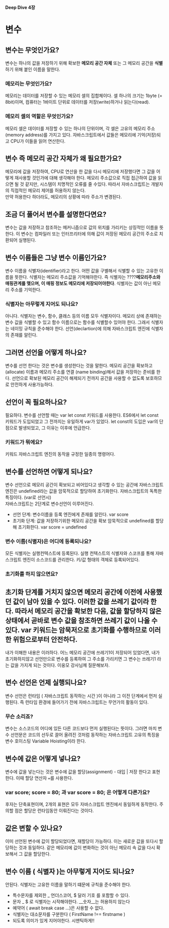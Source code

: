 __Deep Dive 4장__

# 변수

## 변수는 무엇인가요?
변수는 하나의 값을 저장하기 위해 확보한 __메모리 공간 자체__ 또는 그 메모리 공간을 __식별__ 하기 위해 붙인 이름을 말한다.

### 메모리는 무엇인가요?
메모리는 데이터를 저장할 수 있는 메모리 셀의 집합체이다. 셀 하나의 크기는 1byte (= 8bit)이며, 컴퓨터는 1바이트 단위로 데이터를 저장(write)하거나 읽는다(read).

### 메모리 셀의 역할은 무엇인가요?
메모리 셀은 데이터를 저장할 수 있는 하나의 단위이며, 각 셀은 고유의 메모리 주소 (memory address)를 가지고 있다. 자바스크립트에서 값들은 메모리에 기억(저장)되고 CPU가 이들을 읽어 연산한다.

## 변수 즉 메모리 공간 자체가 왜 필요한가요?
메모리에 값을 저장하여, CPU로 연산을 한 값을 다시 메모리에 저장했다면 그 값을 어떻게 재사용할 것인가에 대해 생각해야 한다. 메모리 주소값으로 직접 접근하여 값을 읽으면 될 것 같지만, 시스템이 치명적인 오류를 줄 수있다. 따라서 자바스크립트는 개발자의 직접적인 메모리 제어를 허용하지 않는다.  
만약 허용한다 하더라도, 메모리의 상황에 따라 주소가 변경된다.

## 조금 더 풀어서 변수를 설명한다면요?
변수는 값을 저장하고 참조하는 메커니즘으로 값의 위치를 가리키는 상징적인 이름을 뜻한다. 이 변수는 컴파일러 또는 인터프리터에 의해 값이 저장된 메모리 공간의 주소로 치환되어 실행된다.


## 변수 이름들은 그냥 변수 이름인가요?
변수 이름을 식별자(identifier)라고 한다. 어떤 값을 구별해서 식별할 수 있는 고유한 이름을 뜻한다. 식별자는 메모리 주소값을 기억해야한다. 즉 식별자는 ????__메모리주소와 매핑관계를 맺으며, 이 매핑 정보도 메모리에 저장되어야한다__. 식별자는 값이 아닌 메모리 주소를 기억한다.

### 식별자는 아무렇게 지어도 되나요?
아니다. 식별자는 변수, 함수, 클래스 등의 이름 모두 식별자이다. 메모리 상에 존재하는 변수 값을 식별할 수 있고 함수 이름으로는 함수를 식별할수 있어야 한다. 그래서 식별자는 네이밍 규칙을 준수해야 한다. 선언(declartion)에 의해 자바스크립트 엔진에 식별자의 존재를 알린다.

## 그러면 선언을 어떻게 하나요?
변수를 선언 한다는 것은 변수를 생성한다는 것을 말한다. 메모리 공간을 확보하고(allocate) 이름과 메모리 주소를 연결 (name binding)해서 값을 저장하는 준비를 한다. 선언으로 확보된 메모리 공간이 해제되기 전까지 공간을 사용할 수 없도록 보호하므로 안전하게 사용가능하다.

## 선언이 꼭 필요하나요?
필요하다. 변수를 선언할 때는 var let const 키워드를 사용한다. ES6에서 let const 키워드가 도입되었고 그 전까지는 유일하게 var가 있었다. let const의 도입은 var의 단점으로 발생되었고, 그 이유는 이후에 언급한다.

### 키워드가 뭐에요?
키워드 자바스크립트 엔진의 동작을 규정한 일종의 명령어다.

## 변수를 선언하면 어떻게 되나요?
변수 선언으로 메모리 공간이 확보되고 비어있다고 생각할 수 있는 공간에 자바스크립트엔진은 undefined라는 값을 암묵적으로 할당하여 초기화한다. 자바스크립트의 독특한 특징이다. (var로 선언시)  
자바스크립트는 2단계로 변수선언이 이루어진다.
- 선언 단계: 변수이름을 등록 엔진에게 존재를 알린다. var score
- 초기화 단계: 값을 저장하기위한 메모리 공간을 확보 암묵적으로 undefined를 할당해 초기화한다. var score = undefined

### 변수 이름(식별자)은 어디에 등록되나요?
모든 식별자는 실행컨텍스트에 등록된다. 실행 컨텍스트의 식별자와 스코프를 통해 자바스크립트 엔진이 소스코드를 관리한다. 키/값 형태의 객체로 등록되어있다. 

### 초기화를 하지 않으면요?
초기화 단계를 거치지 않으면 메모리 공간에 이전에 사용했던 값이 남아 있을 수 있다. 이러한 값을 쓰레기 값이라 한다. 따라서 메모리 공간을 확보한 다음, 값을 할당하지 않은 상태에서 곧바로 변수 값을 참조하면 쓰레기 값이 나올 수 있다. var 키워드는 암묵저으로 초기화를 수행하므로 이러한 위험으로부터 안전하다.
---
내가 이해한 내용은 이러하다. 어느 메모리 공간에 쓰레기1이 저장되어 있었다면, 내가 초기화하지않고 선언만으로 변수를 등록하여 그 주소를 가리키면 그 변수는 쓰레기1 라는 값을 가지게 되는 것이다. 이웅모 강사님께 질문해보자.

## 변수 선언은 언제 실행되나요?
변수 선언은 런타임 ( 자바스크립트 동작하는 시간 )이 아니라 그 이전 단계에서 먼저 실행된다. 즉 런타임 환경에 들어가기 전에 자바스크립트는 무언가의 활동이 있다.

### 무슨 소리죠?
변수는 소스코드의 어디에 있든 다른 코드보다 먼저 실행된다는 뜻이다. 그러면 마치 변수 선언문은 코드의 선두로 끌어 올려진 것처럼 동작하는 자바스크립트 고유의 특징을 변수 호이스팅 Variable Hoisting이라 한다.

## 변수에 값은 어떻게 넣나요?
변수에 값을 넣는다는 것은 변수에 값을 할당(assignment) - 대입 | 저장 한다고 표현한다. 이때 할당 연산자 ```=```를 사용한다.

### var score; score = 80; 과 var score = 80; 은 어떻게 다른가요?
후자는 단축표현이며, 2개의 표현은 모두 자바스크립트 엔진에서 동일하게 동작한다. 주의할 점은 할당은 런타임동안 이뤄진다는 것이다.

## 값은 변할 수 있나요?
이미 선언된 변수에 값이 할당되었다면, 재할당이 가능하다. 이는 새로운 값을 또다시 할당하는 것과 동일하다. 같은 메모리에 값이 변화하는 것이 아닌 메모리 속 값을 다시 확보해서 그 값을 할당한다. 

## 변수 이름 ( 식별자 )는 아무렇게 지어도 되나요?
안된다. 식별자는 고유한 이름을 말하기 떄문에 규칙을 준수해야 한다.
 - 특수문자를 제외한 _ 언더스코어, $ 달러 기호 를 포함할 수 있다.
 - 문자 _ $ 로 식별자는 시작해야한다. __숫자__는 허용하지 않는다
 - 예약어 ( await break case ...)은 사용할 수 없다.
 - 식별자는 대소문자를 구분한다 ( FirstName !== firstname )
 - 되도록 의미가 있게 지어야한다. 시맨틱하게!!
 